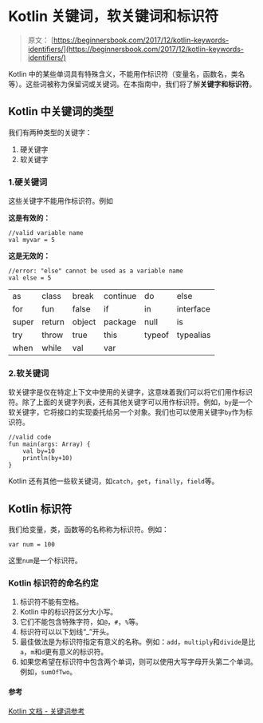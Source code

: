 # Kotlin 关键词，软关键词和标识符

> 原文： [https://beginnersbook.com/2017/12/kotlin-keywords-identifiers/](https://beginnersbook.com/2017/12/kotlin-keywords-identifiers/)

Kotlin 中的某些单词具有特殊含义，不能用作标识符（变量名，函数名，类名等）。这些词被称为保留词或关键词。在本指南中，我们将了解**关键字和标识符**。

## Kotlin 中关键词的类型

我们有两种类型的关键字：

1.  硬关键字
2.  软关键字

### 1.硬关键词

这些关键字不能用作标识符。例如

**这是有效的：**

```
//valid variable name
val myvar = 5
```

**这是无效的：**

```
//error: "else" cannot be used as a variable name
val else = 5
```

| | | | | | |
| --- | --- | --- | --- | --- | --- |
| as | class | break | continue | do | else |
| for | fun | false | if | in | interface |
| super | return | object | package | null | is |
| try | throw | true | this | typeof | typealias |
| when | while | val | var |

### 2.软关键词

软关键字是仅在特定上下文中使用的关键字，这意味着我们可以将它们用作标识符。除了上面的关键字列表，还有其他关键字可以用作标识符。例如，`by`是一个软关键字，它将接口的实现委托给另一个对象。我们也可以使用关键字`by`作为标识符。

```
//valid code
fun main(args: Array) {
    val by=10
    println(by+10)
}
```

Kotlin 还有其他一些软关键词，如`catch`，`get`，`finally`，`field`等。

## Kotlin 标识符

我们给变量，类，函数等的名称称为标识符。例如：

```
var num = 100
```

这里`num`是一个标识符。

### Kotlin 标识符的命名约定

1.  标识符不能有空格。
2.  Kotlin 中的标识符区分大小写。
3.  它们不能包含特殊字符，如`@`，`#`，`%`等。
4.  标识符可以以下划线“_”开头。
5.  最佳做法是为标识符指定有意义的名称。例如：`add`，`multiply`和`divide`是比`a`，`m`和`d`更有意义的标识符。
6.  如果您希望在标识符中包含两个单词，则可以使用大写字母开头第二个单词。例如，`sumOfTwo`。

#### 参考

[Kotlin 文档 - 关键词参考](https://kotlinlang.org/docs/reference/keyword-reference.html)